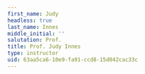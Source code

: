 ```yaml
---
first_name: Judy
headless: true
last_name: Innes
middle_initial: ''
salutation: Prof.
title: Prof. Judy Innes
type: instructor
uid: 63aa5ca6-10e9-fa91-ccd8-15d042cac33c
---
```

